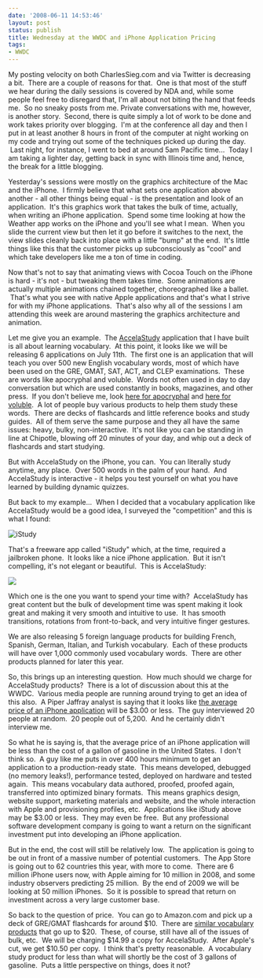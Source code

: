 ```yaml
---
date: '2008-06-11 14:53:46'
layout: post
status: publish
title: Wednesday at the WWDC and iPhone Application Pricing
tags:
- WWDC
---
```


My posting velocity on both CharlesSieg.com and via Twitter is decreasing a bit.  There are a couple of reasons for that.  One is that most of the stuff we hear during the daily sessions is covered by NDA and, while some people feel free to disregard that, I'm all about not biting the hand that feeds me.  So no sneaky posts from me. Private conversations with me, however, is another story.  Second, there is quite simply a lot of work to be done and work takes priority over blogging.  I'm at the conference all day and then I put in at least another 8 hours in front of the computer at night working on my code and trying out some of the techniques picked up during the day.  Last night, for instance, I went to bed at around 5am Pacific time...  Today I am taking a lighter day, getting back in sync with Illinois time and, hence, the break for a little blogging.

Yesterday's sessions were mostly on the graphics architecture of the Mac and the iPhone.  I firmly believe that what sets one application above another - all other things being equal - is the presentation and look of an application.  It's this graphics work that takes the bulk of time, actually, when writing an iPhone application.  Spend some time looking at how the Weather app works on the iPhone and you'll see what I mean.  When you slide the current view but then let it go before it switches to the next, the view slides cleanly back into place with a little "bump" at the end.  It's little things like this that the customer picks up subconsciously as "cool" and which take developers like me a ton of time in coding.

Now that's not to say that animating views with Cocoa Touch on the iPhone is hard - it's not - but tweaking them takes time.  Some animations are actually multiple animations chained together, choreographed like a ballet.  That's what you see with native Apple applications and that's what I strive for with my iPhone applications.  That's also why all of the sessions I am attending this week are around mastering the graphics architecture and animation.

Let me give you an example.  The [AccelaStudy](http://www.accelastudy.com) application that I have built is all about learning vocabulary.  At this point, it looks like we will be releasing 6 applications on July 11th.  The first one is an application that will teach you over 500 new English vocabulary words, most of which have been used on the GRE, GMAT, SAT, ACT, and CLEP examinations.  These are words like apocryphal and voluble.  Words not often used in day to day conversation but which are used constantly in books, magazines, and other press.  If you don't believe me, look [here for apocryphal](http://news.google.com/news?hl=en&ned=us&q=apocryphal&btnG=Search+News) and [here for voluble](http://news.google.com/news?hl=en&ned=us&q=voluble&btnG=Search).  A lot of people buy various products to help them study these words.  There are decks of flashcards and little reference books and study guides.  All of them serve the same purpose and they all have the same issues: heavy, bulky, non-interactive.  It's not like you can be standing in line at Chipotle, blowing off 20 minutes of your day, and whip out a deck of flashcards and start studying.

But with AccelaStudy on the iPhone, you can.  You can literally study anytime, any place.  Over 500 words in the palm of your hand.  And AccelaStudy is interactive - it helps you test yourself on what you have learned by building dynamic quizzes.

But back to my example...  When I decided that a vocabulary application like AccelaStudy would be a good idea, I surveyed the "competition" and this is what I found:

![iStudy](http://img221.imageshack.us/img221/7286/img90151vq4.png)

That's a freeware app called "iStudy" which, at the time, required a jailbroken phone.  It looks like a nice iPhone application.  But it isn't compelling, it's not elegant or beautiful.  This is AccelaStudy:

[![](http://www.charlessieg.com/wp-content/uploads/2008/06/screenshot.png)](http://www.charlessieg.com/wp-content/uploads/2008/06/screenshot.png)

Which one is the one you want to spend your time with?  AccelaStudy has great content but the bulk of development time was spent making it look great and making it very smooth and intuitive to use.  It has smooth transitions, rotations from front-to-back, and very intuitive finger gestures.

We are also releasing 5 foreign language products for building French, Spanish, German, Italian, and Turkish vocabulary.  Each of these products will have over 1,000 commonly used vocabulary words.  There are other products planned for later this year.

So, this brings up an interesting question.  How much should we charge for AccelaStudy products?  There is a lot of discussion about this at the WWDC.  Various media people are running around trying to get an idea of this also.  A Piper Jaffray analyst is saying that it looks like [the average price of an iPhone application](http://www.appleinsider.com/articles/08/06/11/wwdc_survey_suggests_70_of_planned_iphone_apps_may_be_free.html) will be $3.00 or less.  The guy interviewed 20 people at random.  20 people out of 5,200.  And he certainly didn't interview me.

So what he is saying is, that the average price of an iPhone application will be less than the cost of a gallon of gasoline in the United States.  I don't think so.  A guy like me puts in over 400 hours minimum to get an application to a production-ready state.  This means developed, debugged (no memory leaks!), performance tested, deployed on hardware and tested again.  This means vocabulary data authored, proofed, proofed again, transferred into optimized binary formats.  This means graphics design, website support, marketing materials and website, and the whole interaction with Apple and provisioning profiles, etc.  Applications like iStudy above may be $3.00 or less.  They may even be free.  But any professional software development company is going to want a return on the significant investment put into developing an iPhone application.

But in the end, the cost will still be relatively low.  The application is going to be out in front of a massive number of potential customers.  The App Store is going out to 62 countries this year, with more to come.  There are 6 million iPhone users now, with Apple aiming for 10 million in 2008, and some industry observers predicting 25 million.  By the end of 2009 we will be looking at 50 million iPhones.  So it is possible to spread that return on investment across a very large customer base.

So back to the question of price.  You can go to Amazon.com and pick up a deck of GRE/GMAT flashcards for around $10.  There are [similar vocabulary products](http://www.amazon.com/Kaplan-GRE-Exam-Box/dp/1419552201/ref=pd_bbs_sr_1?ie=UTF8&s=books&qid=1213221052&sr=8-1) that go up to $20.  These, of course, still have all of the issues of bulk, etc.  We will be charging $14.99 a copy for AccelaStudy.  After Apple's cut, we get $10.50 per copy.  I think that's pretty reasonable.  A vocabulary study product for less than what will shortly be the cost of 3 gallons of gasoline.  Puts a little perspective on things, does it not?
